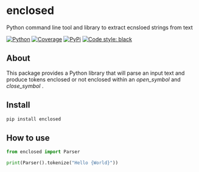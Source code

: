 # enclosed

Python command line tool and library to extract ecnsloed strings from text


[![Python](https://img.shields.io/pypi/pyversions/enclosed)](#)
[![Coverage](https://img.shields.io/codecov/c/github/joaompinto/enclosed)](https://app.codecov.io/gh/joaompinto/enclosed)
[![PyPi](https://img.shields.io/pypi/v/enclosed.svg?style=flat-square)](https://pypi.python.org/pypi/enclosed)
[![Code style: black](https://img.shields.io/badge/code%20style-black-000000.svg?style=flat-square)](https://github.com/ambv/black)

## About

This package provides a Python library that will parse an input text and produce tokens enclosed or not enclosed within an _open_symbol_ and _close_symbol_ .


## Install

```bash
pip install enclosed
```

## How to use
```python
from enclosed import Parser

print(Parser().tokenize("Hello {World}"))
```
